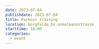 ```yaml
---
date: 2023-07-04
publishdate: 2023-07-04
title: Parkour training
location: borgfelde_bs-ankelmannstrasse
starttime: 18:00
categories:
  - event
---
```


